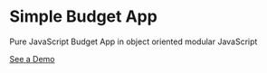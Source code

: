 # Simple Budget App
Pure JavaScript Budget App in object oriented modular JavaScript

[See a Demo](https://josephm2014.github.io/BudgetApp/)
